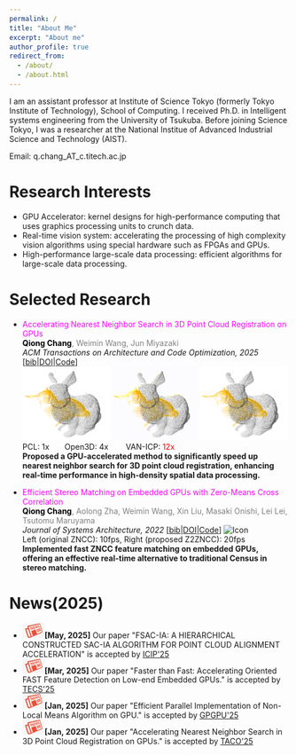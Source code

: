 ```yaml
---
permalink: /
title: "About Me"
excerpt: "About me"
author_profile: true
redirect_from: 
  - /about/
  - /about.html
---
```


I am an assistant professor at Institute of Science Tokyo (formerly Tokyo Institute of Technology), School of Computing. I received Ph.D. in Intelligent systems engineering from the University of Tsukuba. Before joining Science Tokyo, I was a researcher at the National Institue of Advanced Industrial Science and Technology (AIST).

Email: q.chang_AT_c.titech.ac.jp

Research Interests 
======
* GPU Accelerator: kernel designs for high-performance computing that uses graphics processing units to crunch data.
* Real-time vision system: accelerating the processing of high complexity vision algorithms using special hardware such as FPGAs and GPUs.
* High-performance large-scale data processing: efficient algorithms for large-scale data processing.

Selected Research
======
* <span style="color:Magenta"> Accelerating Nearest Neighbor Search in 3D Point Cloud Registration on GPUs</span><br /><span style="color:gray"><span style="color:black">**Qiong Chang**</span>, Weimin Wang, Jun Miyazaki</span><br />
_ACM Transactions on Architecture and Code Optimization, 2025_
[[bib](bibs.html#Chang_Acc)|[DOI](https://doi.org/10.1145/3716875)|[Code](https://github.com/changqiong/dilationICP)]<br />
<img src="../images/image17.gif" alt="Icon" width="160" /><img src="../images/image19.gif" alt="Icon" width="160" /><img src="../images/image18.gif" alt="Icon" width="160" /><br />
PCL: 1x&nbsp;&nbsp;&nbsp;&nbsp;&nbsp;&nbsp; Open3D: 4x &nbsp;&nbsp;&nbsp;&nbsp;&nbsp;&nbsp; VAN-ICP: <span style="color:red">12x</span><br />
**Proposed a GPU-accelerated method to significantly speed up nearest neighbor search for 3D point cloud registration, enhancing real-time performance in high-density spatial data processing.**<br />

* <span style="color:Magenta"> Efficient Stereo Matching on Embedded GPUs with Zero-Means Cross Correlation </span><br />
<span style="color:gray"><span style="color:black">**Qiong Chang**</span>, Aolong Zha, Weimin Wang, Xin Liu, Masaki Onishi, Lei Lei, Tsutomu Maruyama</span><br />
_Journal of Systems Architecture, 2022_ [[bib](bibs.html#Chang_Efficient)|[DOI](https://doi.org/10.1016/j.sysarc.2021.102366)|[Code](https://github.com/changqiong/z2zncc)]
<img src="../images/stereo.gif" alt="Icon" width="540" /><br />
Left (original ZNCC): 10fps,  Right (proposed Z2ZNCC): 20fps<br />
**Implemented fast ZNCC feature matching on embedded GPUs, offering an effective real-time alternative to traditional Census in stereo matching.**<br />






News(2025) 
======
* <img src="../images/news.jpg" alt="Icon" width="40" />**[May, 2025]** Our paper "FSAC-IA: A HIERARCHICAL CONSTRUCTED SAC-IA ALGORITHM FOR POINT CLOUD ALIGNMENT ACCELERATION" is accepted by [ICIP'25](https://2025.ieeeicip.org/)
* <img src="../images/news.jpg" alt="Icon" width="40" />**[Mar, 2025]** Our paper "Faster than Fast: Accelerating Oriented FAST Feature Detection on Low-end Embedded GPUs." is accepted by [TECS'25](https://dl.acm.org/journal/tecs)
* <img src="../images/news.jpg" alt="Icon" width="40" />**[Jan, 2025]** Our paper "Efficient Parallel Implementation of Non-Local Means Algorithm on GPU." is accepted by [GPGPU'25](https://mocalabucm.github.io/gpgpu2025/)
* <img src="../images/news.jpg" alt="Icon" width="40" />**[Jan, 2025]** Our paper "Accelerating Nearest Neighbor Search in 3D Point Cloud Registration on GPUs." is accepted by [TACO'25](https://dl.acm.org/journal/taco)

<script type="text/javascript" id="clstr_globe" src="//clustrmaps.com/globe.js?d=in7drpwzDjW0GWQtSJt0wNY-9gOhjPnKimXZUftHNKM&w=100&h=100"></script>